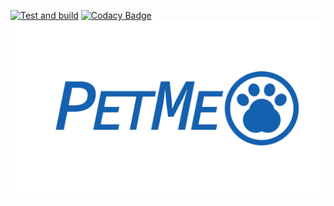 [![Test and build](https://github.com/Amigos-Informaticos/PetMeServer/actions/workflows/build.yml/badge.svg)](https://github.com/Amigos-Informaticos/PetMeServer/actions/workflows/build.yml)
[![Codacy Badge](https://app.codacy.com/project/badge/Grade/3a36caa008064d28bbb75c8decb45f69)](https://www.codacy.com/gh/Amigos-Informaticos/PetMeServer/dashboard?utm_source=github.com&amp;utm_medium=referral&amp;utm_content=Amigos-Informaticos/PetMeServer&amp;utm_campaign=Badge_Grade)
![Logotipo](images/Nombre1080Transparente.png)
